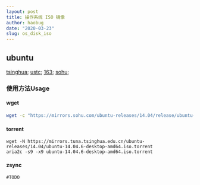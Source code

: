 ```yaml
---
layout: post
title: 操作系统 ISO 镜像
author: haobug
date: "2020-03-23"
slug: os_disk_iso
---
```


## ubuntu
[tsinghua](https://mirrors.tuna.tsinghua.edu.cn/ubuntu-releases/);
[ustc](http://mirrors.ustc.edu.cn/ubuntu-releases/);
[163](https://mirrors.163.com/ubuntu-releases/);
[sohu](https://mirrors.sohu.com/ubuntu-releases/);

### 使用方法Usage
#### wget
```bash
wget -c "https://mirrors.sohu.com/ubuntu-releases/14.04/release/ubuntu-14.04.5-desktop-amd64%2Bmac.iso"
```
#### torrent
```shell
wget -N https://mirrors.tuna.tsinghua.edu.cn/ubuntu-releases/14.04/ubuntu-14.04.6-desktop-amd64.iso.torrent
aria2c -s9 -x9 ubuntu-14.04.6-desktop-amd64.iso.torrent
```
<!--more-->

#### zsync
```
#TODO
```



